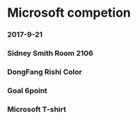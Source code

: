 # Microsoft competion

### 2017-9-21

### Sidney Smith Room 2106

### DongFang Rishi Color

### Goal 6point

### Microsoft T-shirt